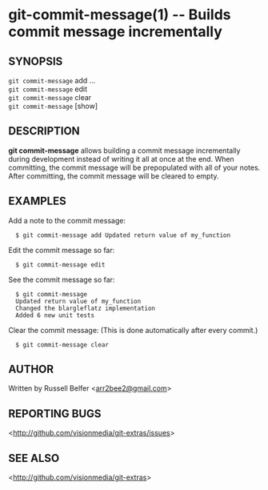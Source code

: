 git-commit-message(1) -- Builds commit message incrementally
====================================

## SYNOPSIS

`git commit-message` add <message>...<br>
`git commit-message` edit<br>
`git commit-message` clear<br>
`git commit-message` [show]

## DESCRIPTION

**git commit-message** allows building a commit message incrementally during
development instead of writing it all at once at the end.  When
committing, the commit message will be prepopulated with all of your
notes.  After committing, the commit message will be cleared to empty.

## EXAMPLES

Add a note to the commit message:

      $ git commit-message add Updated return value of my_function

Edit the commit message so far:

      $ git commit-message edit

See the commit message so far:

      $ git commit-message
      Updated return value of my_function
      Changed the blargleflatz implementation
      Added 6 new unit tests

Clear the commit message:  (This is done automatically after every commit.)

      $ git commit-message clear

## AUTHOR

Written by Russell Belfer &lt;<arr2bee2@gmail.com>&gt;

## REPORTING BUGS

&lt;<http://github.com/visionmedia/git-extras/issues>&gt;

## SEE ALSO

&lt;<http://github.com/visionmedia/git-extras>&gt;
